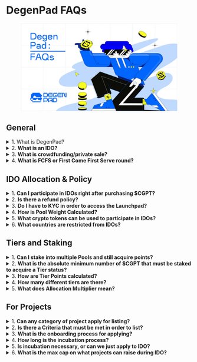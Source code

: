 # DegenPad FAQs

<figure><img src="../../.gitbook/assets/image (2).png" alt=""><figcaption></figcaption></figure>

## **General** <a href="#add7" id="add7"></a>



<details>

<summary>1. What is DegenPad?</summary>

DegenPad is a small-cap launchpad for innovative, fun and unique Web3 projects. Learn more [here](https://medium.com/@degenpad/announcing-degenpad-a-launchpad-designed-by-degens-for-degens-c6ca7a044ba7)!

</details>

<details>

<summary>2. <strong>What is an IDO?</strong></summary>

IDO stands for Initial DEX Offering. It is a method of public fundraising that pools capital from retail users by utilizing a decentralized platform as the venue for facilitating the transactions. This model is superior to the preceding ICO model because the platform can provide a higher degree of security for end users by collecting the funding and only releasing to the projects after the satisfaction of a certain criteria.

</details>

<details>

<summary>3. <strong>What is crowdfunding/private sale?</strong></summary>

The crowdfunding/private sale is a very early round of fundraising that takes place right before an IDO. Typically just a day or so before an IDO launch. These rounds tend to offer superior rates but also incur prolonged vesting periods.

</details>

<details>

<summary>4. <strong>What is FCFS or First Come First Serve round?</strong></summary>

FCFS is the acronym for First-Come-First-Serve, and it refers to the round of fundraising that becomes available to the general public after the guaranteed round. As the name might suggest, FCFS rounds are based on timing, available token supplies are sold to participants that arrive ahead of others.

</details>

##

## **IDO Allocation & Policy**

<details>

<summary>1. <strong>Can I participate in IDOs right after purchasing $CGPT?</strong></summary>

Almost. Before being able to participate in the IDO’s users must do two more actions. First, once $CGPT is acquired, users must make sure to have enough tier points for inclusion, if yes, then simply stake their tokens in the official staking dashboard. Second, they must pass KYC.

</details>

<details>

<summary>2. <strong>Is there a refund policy?</strong></summary>

Yes. Every IDO launch will have a “refund grace period” lasting 7–14 days on average that allows participating users added time to evaluate their decisions before finalizing the commitments.

</details>

<details>

<summary>3. <strong>Do I have to KYC in order to access the Launchpad?</strong></summary>

&#x20;Yes. KYC is required for participating at any tier level. The KYC process has been made maximally simple through our partner Blockpass. To sign up, please follow our official link: [http://url.chaingpt.org/kyc](http://url.chaingpt.org/kyc)

</details>

<details>

<summary>4. <strong>How is Pool Weight Calculated?</strong></summary>

&#x20;Pool weight is calculated based on the distribution of tier points among participating members and their corresponding tier levels. Every pool has a structured base range that is dependent on their staking tier points.

</details>

<details>

<summary>5. <strong>What crypto tokens can be used to participate in IDOs?</strong></summary>

• Stablecoins: USDT, USDC, BUSD

• Cryptocurrencies: BNB, ETH

</details>

<details>

<summary>6. <strong>What countries are restricted from IDOs?</strong></summary>

• Currently, everyone can pass a KYC and sign up for ChainGPT Pad. However, countries that have banned cryptocurrencies will not be eligible to participate in IDOs. The project will determine any countries not listed below that do not have an outright crypto ban. \
\
• Persons from the United States cannot participate in any IDO due to a lack of clear regulations in the crypto space. \
\
• Countries restricted or sanctioned include Algeria, Bangladesh, Bolivia, Central African Republic, China, Cuba, Egypt, Iran, Iraq, Morocco, Nepal, North Korea, South Sudan, Sudan, Syria, Venezuela, and Yemen.\
\
• For a full list of sanctioned countries, please refer to the directory provided by our KYC partner BlockPass:[https://www.blockpass.org/major-sanctioned-countries-lists/](https://www.blockpass.org/major-sanctioned-countries-lists/)

</details>

## &#x20;<a href="#id-3776" id="id-3776"></a>

## **Tiers and Staking** <a href="#id-3776" id="id-3776"></a>

<details>

<summary>1. <strong>Can I stake into multiple Pools and still acquire points?</strong></summary>

Yes. If you wish to split up your $CGPT stake across different pools, the Launchpad will calculate your points based on their individual placements. The minimum number of tokens required is 1,000 $CGPT.

</details>

<details>

<summary>2. <strong>What is the absolute minimum number of $CGPT that must be staked to acquire a Tier status?</strong></summary>

The entry-level tier is Ape, which requires 2,000 points. Based on the maximum multiplier of 2x for the 365-day staking pool.

</details>

<details>

<summary>3. <strong>How are Tier Points calculated?</strong></summary>

&#x20;Tier points are calculated based on two simple factors: the number of tokens staked and the duration of the staking pool they are allocated to.

</details>

<details>

<summary>4. <strong>How many different tiers are there?</strong></summary>

&#x20;There are four tiers in the launchpad system: Ape, Chad, Shark, and Whale.

</details>

<details>

<summary>5. <strong>What does Allocation Multiplier mean?</strong></summary>

The allocation multiplier specifies the amount of tokens that participants will be able to purchase at the different tier levels. Every tier has its own corresponding allocation multiplier: Ape: 1, Chad: 4+, Shark: 10+, Whale 40+.

</details>



## **For Projects** <a href="#id-36fe" id="id-36fe"></a>

<details>

<summary>1. <strong>Can any category of project apply for listing?</strong></summary>

Yes, absolutely! Innovators from all sectors of the digital economy are invited to apply.

</details>

<details>

<summary>2. <strong>Is there a Criteria that must be met in order to list?</strong></summary>

Yes. ChainGPT upholds high-quality standards that must be met in order for a project to be given access to the LaunchPad.

</details>

<details>

<summary>3. <strong>What is the onboarding process for applying?</strong></summary>

After submitting an application, they will undergo an initial screening by the ChainGPT Team. Following the screening, projects will be put through an in-depth due diligence process. Only projects that pass the rigorous qualitative assessment are inducted into the incubator and given the rights to list their IDO on the Launchpad.

</details>

<details>

<summary>4. <strong>How long is the incubation process?</strong></summary>

The duration of the incubation program depends on the individual needs of a project, averaging around 12 months but can be as long as 18–24 months.

</details>

<details>

<summary>5. <strong>Is incubation necessary, or can we just apply to IDO?</strong></summary>

Projects are not required to be incubated to apply for an IDO listing. However, if a project decides to go through the incubation program, they must IDO via the ChainGPT Pad.

</details>

<details>

<summary>6. <strong>What is the max cap on what projects can raise during IDO?</strong></summary>

There is no set maximum. The capacity is based on a project-to-project basis. A multitude of factors will be taken into account, which help gauge potential outcomes, whenever the fundraising goals are being set, which will dictate the maximum capacity.

</details>



[\
](https://medium.com/@degenpad?source=post\_page-----9f6773ae1b3d--------------------------------)
